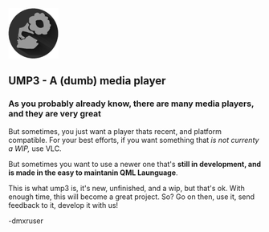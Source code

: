 <img src="./sure.png" alt="ump3's logo" width="100" height="100">

## UMP3 - A (dumb) media player

### As you probably already know, there are many media players, and they are very great

But sometimes, you just want a player thats recent, and platform compatible. For your best efforts, if you want something that <i>is not currenty a WIP,</i> use VLC.

But sometimes you want to use a newer one that's <b>still in development, and is made in the easy to maintanin QML Launguage</b>.

This is what ump3 is, it's new, unfinished, and a wip, but that's ok. With enough time, this will become a great project. So? Go on then, use it, send feedback to it, develop it with us!

-dmxruser